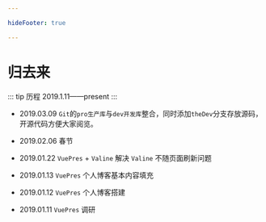 ```yaml
---

hideFooter: true

---
```


# 归去来 #

::: tip 历程
2019.1.11——present
:::

- 2019.03.09 `Git`的`pro生产库`与`dev开发库`整合，同时添加`theDev`分支存放源码，开源代码方便大家阅览。

- 2019.02.06 春节

- 2019.01.22  `VuePres` + `Valine` 解决 `Valine` 不随页面刷新问题

- 2019.01.13 `VuePres` 个人博客基本内容填充

- 2019.01.12 `VuePres` 个人博客搭建

- 2019.01.11 `VuePres` 调研
 
 

 
